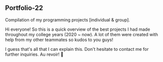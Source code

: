 ## Portfolio-22
Compilation of my programming projects [individual &amp; group].


Hi everyone! So this is a quick overview of the best projects I had made throughout my college years (2020 ~ now). 
A lot of them were created with help from my other teammates so kudos to you guys! 


I guess that's all that I can explain this. Don't hesitate to contact me for further inquiries. Au revoir! 👋
